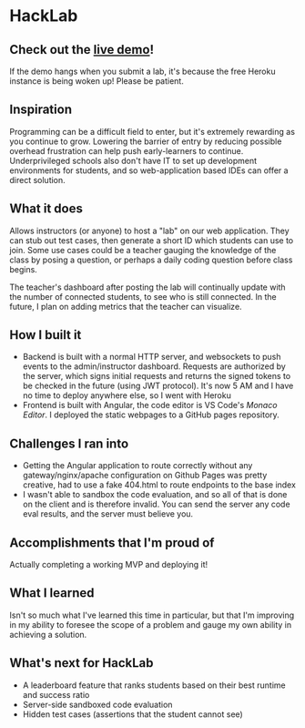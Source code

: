 # HackLab

## Check out the [live demo](https://hacklab4humanity.github.io)!

If the demo hangs when you submit a lab, it's because the free Heroku instance is being woken up! Please be patient.
## Inspiration

Programming can be a difficult field to enter, but it's extremely rewarding as you continue to grow. Lowering the barrier of entry by reducing possible overhead frustration can help push early-learners to continue. Underprivileged schools also don't have IT to set up development environments for students, and so web-application based IDEs can offer a direct solution.

## What it does

Allows instructors (or anyone) to host a "lab" on our web application. They can stub out test cases, then generate a short ID which students can use to join. Some use cases could be a teacher gauging the knowledge of the class by posing a question, or perhaps a daily coding question before class begins.

The teacher's dashboard after posting the lab will continually update with the number of connected students, to see who is still connected. In the future, I plan on adding metrics that the teacher can visualize.

## How I built it

- Backend is built with a normal HTTP server, and websockets to push events to the admin/instructor dashboard. Requests are authorized by the server, which signs initial requests and returns the signed tokens to be checked in the future (using JWT protocol). It's now 5 AM and I have no time to deploy anywhere else, so I went with Heroku
- Frontend is built with Angular, the code editor is VS Code's _Monaco Editor_. I deployed the static webpages to a GitHub pages repository.

## Challenges I ran into

- Getting the Angular application to route correctly without any gateway/nginx/apache configuration on Github Pages was pretty creative, had to use a fake 404.html to route endpoints to the base index
- I wasn't able to sandbox the code evaluation, and so all of that is done on the client and is therefore invalid. You can send the server any code eval results, and the server must believe you. 

## Accomplishments that I'm proud of

Actually completing a working MVP and deploying it!

## What I learned

Isn't so much what I've learned this time in particular, but that I'm improving in my ability to foresee the scope of a problem and gauge my own ability in achieving a solution.

## What's next for HackLab

- A leaderboard feature that ranks students based on their best runtime and success ratio
- Server-side sandboxed code evaluation
- Hidden test cases (assertions that the student cannot see)
